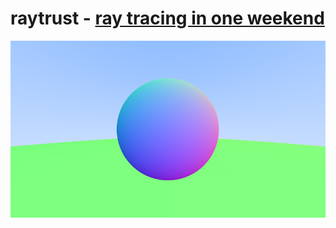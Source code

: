 # raytrust - [ray tracing in one weekend][book]

<!-- `cargo run --release -- --samples 100 | convert - raytrust.png` -->
![A bunch of spheres rendeded by ray tracing][image]

[book]: https://raytracing.github.io/books/RayTracingInOneWeekend.html
[image]: ./raytrust.png
